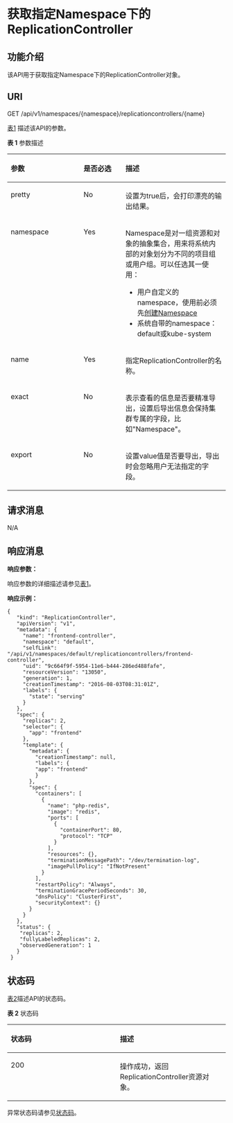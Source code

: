 # 获取指定Namespace下的ReplicationController<a name="cce_02_0018"></a>

## 功能介绍<a name="s72d8bf6c161c43558495cd00be7c558b"></a>

该API用于获取指定Namespace下的ReplicationController对象。

## URI<a name="s40af06b4227445939b4721cf5c975a5a"></a>

GET /api/v1/namespaces/\{namespace\}/replicationcontrollers/\{name\}

[表1](#zh-cn_topic_0079614960_table6029955)  描述该API的参数。

**表 1**  参数描述

<a name="zh-cn_topic_0079614960_table6029955"></a>
<table><thead align="left"><tr id="zh-cn_topic_0079614960_row31601207"><th class="cellrowborder" valign="top" width="33.33333333333333%" id="mcps1.2.4.1.1"><p id="zh-cn_topic_0079614960_p9561011"><a name="zh-cn_topic_0079614960_p9561011"></a><a name="zh-cn_topic_0079614960_p9561011"></a>参数</p>
</th>
<th class="cellrowborder" valign="top" width="19.19191919191919%" id="mcps1.2.4.1.2"><p id="p27767863194447"><a name="p27767863194447"></a><a name="p27767863194447"></a>是否必选</p>
</th>
<th class="cellrowborder" valign="top" width="47.474747474747474%" id="mcps1.2.4.1.3"><p id="p34604445194447"><a name="p34604445194447"></a><a name="p34604445194447"></a>描述</p>
</th>
</tr>
</thead>
<tbody><tr id="zh-cn_topic_0079614960_row32768815"><td class="cellrowborder" valign="top" width="33.33333333333333%" headers="mcps1.2.4.1.1 "><p id="zh-cn_topic_0079614960_p37028364"><a name="zh-cn_topic_0079614960_p37028364"></a><a name="zh-cn_topic_0079614960_p37028364"></a>pretty</p>
</td>
<td class="cellrowborder" valign="top" width="19.19191919191919%" headers="mcps1.2.4.1.2 "><p id="zh-cn_topic_0079614960_p46507526"><a name="zh-cn_topic_0079614960_p46507526"></a><a name="zh-cn_topic_0079614960_p46507526"></a>No</p>
</td>
<td class="cellrowborder" valign="top" width="47.474747474747474%" headers="mcps1.2.4.1.3 "><p id="p28675043"><a name="p28675043"></a><a name="p28675043"></a>设置为true后，会打印漂亮的输出结果。</p>
</td>
</tr>
<tr id="zh-cn_topic_0079614960_row14010408"><td class="cellrowborder" valign="top" width="33.33333333333333%" headers="mcps1.2.4.1.1 "><p id="zh-cn_topic_0079614960_p61101288"><a name="zh-cn_topic_0079614960_p61101288"></a><a name="zh-cn_topic_0079614960_p61101288"></a>namespace</p>
</td>
<td class="cellrowborder" valign="top" width="19.19191919191919%" headers="mcps1.2.4.1.2 "><p id="zh-cn_topic_0079614960_p50257313"><a name="zh-cn_topic_0079614960_p50257313"></a><a name="zh-cn_topic_0079614960_p50257313"></a>Yes</p>
</td>
<td class="cellrowborder" valign="top" width="47.474747474747474%" headers="mcps1.2.4.1.3 "><p id="p658610593411"><a name="p658610593411"></a><a name="p658610593411"></a>Namespace是对一组资源和对象的抽象集合，用来将系统内部的对象划分为不同的项目组或用户组。可以任选其一使用：</p>
<a name="ul75828215461"></a><a name="ul75828215461"></a><ul id="ul75828215461"><li>用户自定义的namespace，使用前必须先<a href="创建Namespace.md">创建Namespace</a></li><li>系统自带的namespace：default或kube-system</li></ul>
</td>
</tr>
<tr id="zh-cn_topic_0079614960_row63250378"><td class="cellrowborder" valign="top" width="33.33333333333333%" headers="mcps1.2.4.1.1 "><p id="zh-cn_topic_0079614960_p23006966"><a name="zh-cn_topic_0079614960_p23006966"></a><a name="zh-cn_topic_0079614960_p23006966"></a>name</p>
</td>
<td class="cellrowborder" valign="top" width="19.19191919191919%" headers="mcps1.2.4.1.2 "><p id="zh-cn_topic_0079614960_p51624983"><a name="zh-cn_topic_0079614960_p51624983"></a><a name="zh-cn_topic_0079614960_p51624983"></a>Yes</p>
</td>
<td class="cellrowborder" valign="top" width="47.474747474747474%" headers="mcps1.2.4.1.3 "><p id="zh-cn_topic_0079614960_p20874133"><a name="zh-cn_topic_0079614960_p20874133"></a><a name="zh-cn_topic_0079614960_p20874133"></a></p>
<p id="zh-cn_topic_0079615047_p35684724"><a name="zh-cn_topic_0079615047_p35684724"></a><a name="zh-cn_topic_0079615047_p35684724"></a>指定ReplicationController的名称。</p>
</td>
</tr>
<tr id="reff3cd4d8cfc450b9b40f31a9d5e8279"><td class="cellrowborder" valign="top" width="33.33333333333333%" headers="mcps1.2.4.1.1 "><p id="a717ab34c546d40cba900500dba3da03d"><a name="a717ab34c546d40cba900500dba3da03d"></a><a name="a717ab34c546d40cba900500dba3da03d"></a>exact</p>
</td>
<td class="cellrowborder" valign="top" width="19.19191919191919%" headers="mcps1.2.4.1.2 "><p id="a7399050b61bd4fabb94f629ebe049116"><a name="a7399050b61bd4fabb94f629ebe049116"></a><a name="a7399050b61bd4fabb94f629ebe049116"></a>No</p>
</td>
<td class="cellrowborder" valign="top" width="47.474747474747474%" headers="mcps1.2.4.1.3 "><p id="zh-cn_topic_0079614927_p28969051618"><a name="zh-cn_topic_0079614927_p28969051618"></a><a name="zh-cn_topic_0079614927_p28969051618"></a>表示查看的信息是否要精准导出，设置后导出信息会保持集群专属的字段，比如"Namespace"。</p>
</td>
</tr>
<tr id="raf14328054a8479587cc4955cd45b779"><td class="cellrowborder" valign="top" width="33.33333333333333%" headers="mcps1.2.4.1.1 "><p id="a0bc9037187c143fd8e626cd378a3737d"><a name="a0bc9037187c143fd8e626cd378a3737d"></a><a name="a0bc9037187c143fd8e626cd378a3737d"></a>export</p>
</td>
<td class="cellrowborder" valign="top" width="19.19191919191919%" headers="mcps1.2.4.1.2 "><p id="zh-cn_topic_0079614960_p838454518297"><a name="zh-cn_topic_0079614960_p838454518297"></a><a name="zh-cn_topic_0079614960_p838454518297"></a>No</p>
</td>
<td class="cellrowborder" valign="top" width="47.474747474747474%" headers="mcps1.2.4.1.3 "><p id="a743d354f3c564a71bea87c0e96598b2d"><a name="a743d354f3c564a71bea87c0e96598b2d"></a><a name="a743d354f3c564a71bea87c0e96598b2d"></a>设置value值是否要导出，导出时会忽略用户无法指定的字段。</p>
</td>
</tr>
</tbody>
</table>

## 请求消息<a name="sd137b1137fd94187ac772ec406c9e60f"></a>

N/A

## 响应消息<a name="s45c8b8730a374c4eb96a9b714d3685de"></a>

**响应参数：**

响应参数的详细描述请参见[表1](公共响应参数.md#zh-cn_topic_0079614930_table30479638)。

**响应示例：**

```
{ 
   "kind": "ReplicationController", 
   "apiVersion": "v1", 
   "metadata": { 
     "name": "frontend-controller", 
     "namespace": "default", 
     "selfLink": "/api/v1/namespaces/default/replicationcontrollers/frontend-controller", 
     "uid": "9c664f9f-5954-11e6-b444-286ed488fafe", 
     "resourceVersion": "13050", 
     "generation": 1, 
     "creationTimestamp": "2016-08-03T08:31:01Z", 
     "labels": { 
       "state": "serving" 
     } 
   }, 
   "spec": { 
     "replicas": 2, 
     "selector": { 
       "app": "frontend" 
     }, 
     "template": { 
       "metadata": { 
         "creationTimestamp": null, 
         "labels": { 
         "app": "frontend" 
         } 
       }, 
       "spec": { 
         "containers": [ 
           { 
             "name": "php-redis", 
             "image": "redis", 
             "ports": [ 
               { 
                 "containerPort": 80, 
                 "protocol": "TCP" 
               } 
             ], 
             "resources": {}, 
             "terminationMessagePath": "/dev/termination-log", 
             "imagePullPolicy": "IfNotPresent" 
           } 
         ], 
         "restartPolicy": "Always", 
         "terminationGracePeriodSeconds": 30, 
         "dnsPolicy": "ClusterFirst", 
         "securityContext": {} 
       } 
     } 
   }, 
   "status": { 
    "replicas": 2,
    "fullyLabeledReplicas": 2,
    "observedGeneration": 1
   } 
 } 
```

## 状态码<a name="s67dd8c74c77143d491256fc58596baba"></a>

[表2](#zh-cn_topic_0079614960_table54269597)描述API的状态码。

**表 2**  状态码

<a name="zh-cn_topic_0079614960_table54269597"></a>
<table><thead align="left"><tr id="zh-cn_topic_0079614960_row55372696"><th class="cellrowborder" valign="top" width="50%" id="mcps1.2.3.1.1"><p id="p48784481194447"><a name="p48784481194447"></a><a name="p48784481194447"></a>状态码</p>
</th>
<th class="cellrowborder" valign="top" width="50%" id="mcps1.2.3.1.2"><p id="p59228882194447"><a name="p59228882194447"></a><a name="p59228882194447"></a>描述</p>
</th>
</tr>
</thead>
<tbody><tr id="zh-cn_topic_0079614960_row17120881"><td class="cellrowborder" valign="top" width="50%" headers="mcps1.2.3.1.1 "><p id="zh-cn_topic_0079614960_p44614122"><a name="zh-cn_topic_0079614960_p44614122"></a><a name="zh-cn_topic_0079614960_p44614122"></a>200</p>
</td>
<td class="cellrowborder" valign="top" width="50%" headers="mcps1.2.3.1.2 "><p id="zh-cn_topic_0079614960_p56974164"><a name="zh-cn_topic_0079614960_p56974164"></a><a name="zh-cn_topic_0079614960_p56974164"></a>操作成功，返回ReplicationController资源对象。</p>
</td>
</tr>
</tbody>
</table>

异常状态码请参见[状态码](状态码.md)。


